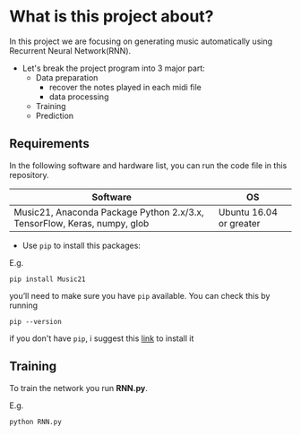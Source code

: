 #  What is this project about?
In this project we are focusing on generating music automatically using Recurrent Neural Network(RNN).
* Let's break the project program into 3 major part:
  * Data preparation 
    - recover the notes played in each midi file
    - data processing
  * Training
  * Prediction 


## Requirements

In the following software and hardware list, you can run the code file in this repository.

| Software  | OS  |
| ------------------------------------ | ----------------------------------- |
| Music21, Anaconda Package Python 2.x/3.x, TensorFlow, Keras, numpy, glob | Ubuntu 16.04 or greater |

* Use `pip` to install this packages:

E.g.

```
pip install Music21
```
you’ll need to make sure you have `pip` available. You can check this by running

```
pip --version
```

if you don't have `pip`, i suggest this [link](https://linuxize.com/post/how-to-install-pip-on-ubuntu-18.04/) to install it

## Training

To train the network you run **RNN.py**.

E.g.

```
python RNN.py
```

